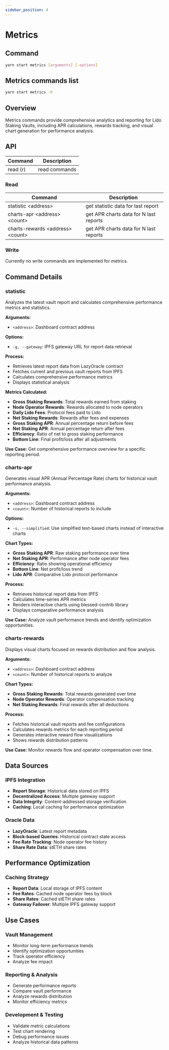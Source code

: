 ```yaml
---
sidebar_position: 4
---
```


# Metrics

## Command

```bash
yarn start metrics [arguments] [-options]
```

## Metrics commands list

```bash
yarn start metrics -h
```

## Overview

Metrics commands provide comprehensive analytics and reporting for Lido Staking Vaults, including APR calculations, rewards tracking, and visual chart generation for performance analysis.

## API

| Command  | Description   |
| -------- | ------------- |
| read (r) | read commands |

### Read

| Command                            | Description                            |
| ---------------------------------- | -------------------------------------- |
| statistic \<address>               | get statistic data for last report     |
| charts-apr \<address> \<count>     | get APR charts data for N last reports |
| charts-rewards \<address> \<count> | get APR charts data for N last reports |

### Write

Currently no write commands are implemented for metrics.

## Command Details

### statistic

Analyzes the latest vault report and calculates comprehensive performance metrics and statistics.

**Arguments:**

- `<address>`: Dashboard contract address

**Options:**

- `-g, --gateway`: IPFS gateway URL for report data retrieval

**Process:**

- Retrieves latest report data from LazyOracle contract
- Fetches current and previous vault reports from IPFS
- Calculates comprehensive performance metrics
- Displays statistical analysis

**Metrics Calculated:**

- **Gross Staking Rewards**: Total rewards earned from staking
- **Node Operator Rewards**: Rewards allocated to node operators
- **Daily Lido Fees**: Protocol fees paid to Lido
- **Net Staking Rewards**: Rewards after fees and expenses
- **Gross Staking APR**: Annual percentage return before fees
- **Net Staking APR**: Annual percentage return after fees
- **Efficiency**: Ratio of net to gross staking performance
- **Bottom Line**: Final profit/loss after all adjustments

**Use Case:** Get comprehensive performance overview for a specific reporting period.

### charts-apr

Generates visual APR (Annual Percentage Rate) charts for historical vault performance analysis.

**Arguments:**

- `<address>`: Dashboard contract address
- `<count>`: Number of historical reports to include

**Options:**

- `-s, --simplified`: Use simplified text-based charts instead of interactive charts

**Chart Types:**

- **Gross Staking APR**: Raw staking performance over time
- **Net Staking APR**: Performance after node operator fees
- **Efficiency**: Ratio showing operational efficiency
- **Bottom Line**: Net profit/loss trend
- **Lido APR**: Comparative Lido protocol performance

**Process:**

- Retrieves historical report data from IPFS
- Calculates time-series APR metrics
- Renders interactive charts using blessed-contrib library
- Displays comparative performance analysis

**Use Case:** Analyze vault performance trends and identify optimization opportunities.

### charts-rewards

Displays visual charts focused on rewards distribution and flow analysis.

**Arguments:**

- `<address>`: Dashboard contract address
- `<count>`: Number of historical reports to analyze

**Chart Types:**

- **Gross Staking Rewards**: Total rewards generated over time
- **Node Operator Rewards**: Operator compensation tracking
- **Net Staking Rewards**: Final rewards after all deductions

**Process:**

- Fetches historical vault reports and fee configurations
- Calculates rewards metrics for each reporting period
- Generates interactive reward flow visualizations
- Shows rewards distribution patterns

**Use Case:** Monitor rewards flow and operator compensation over time.

## Data Sources

### IPFS Integration

- **Report Storage**: Historical data stored on IPFS
- **Decentralized Access**: Multiple gateway support
- **Data Integrity**: Content-addressed storage verification
- **Caching**: Local caching for performance optimization

### Oracle Data

- **LazyOracle**: Latest report metadata
- **Block-based Queries**: Historical contract state access
- **Fee Rate Tracking**: Node operator fee history
- **Share Rate Data**: stETH share rates

## Performance Optimization

### Caching Strategy

- **Report Data**: Local storage of IPFS content
- **Fee Rates**: Cached node operator fees by block
- **Share Rates**: Cached stETH share rates
- **Gateway Failover**: Multiple IPFS gateway support

## Use Cases

### Vault Management

- Monitor long-term performance trends
- Identify optimization opportunities
- Track operator efficiency
- Analyze fee impact

### Reporting & Analysis

- Generate performance reports
- Compare vault performance
- Analyze rewards distribution
- Monitor efficiency metrics

### Development & Testing

- Validate metric calculations
- Test chart rendering
- Debug performance issues
- Analyze historical data patterns
